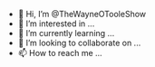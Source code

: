 - 👋 Hi, I’m @TheWayneOTooleShow
- 👀 I’m interested in ...
- 🌱 I’m currently learning ...
- 💞️ I’m looking to collaborate on ...
- 📫 How to reach me ...

<!---
TheWayneOTooleShow/TheWayneOTooleShow is a ✨ special ✨ repository because its `README.md` (this file) appears on your GitHub profile.
You can click the Preview link to take a look at your changes.
--->
